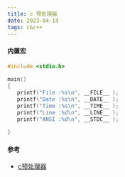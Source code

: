 ```yaml
---
title: c 预处理器
date: 2023-04-14  
tags: c&c++
---
```


#### 内置宏

```C
#include <stdio.h>
 
main()
{
   printf("File :%s\n", __FILE__ );
   printf("Date :%s\n", __DATE__ );
   printf("Time :%s\n", __TIME__ );
   printf("Line :%d\n", __LINE__ );
   printf("ANSI :%d\n", __STDC__ );
 
}
```

#### 参考

-  [c预处理器](https://www.runoob.com/cprogramming/c-preprocessors.html)
